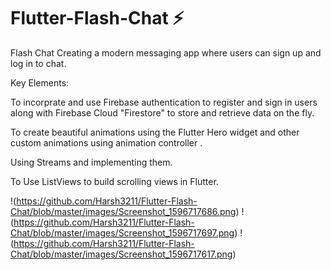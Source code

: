 # Flutter-Flash-Chat ⚡️


Flash Chat Creating a modern messaging app where users can sign up and log in to chat.

Key Elements: 

To incorprate and use Firebase authentication to register and sign in users along with Firebase Cloud "Firestore" to store and retrieve data on the fly. 

To create beautiful animations using the Flutter Hero widget and other custom animations using animation controller .  

Using Streams and implementing them. 

To Use ListViews to build scrolling views in Flutter.

!(https://github.com/Harsh3211/Flutter-Flash-Chat/blob/master/images/Screenshot_1596717686.png)
!(https://github.com/Harsh3211/Flutter-Flash-Chat/blob/master/images/Screenshot_1596717697.png)
!(https://github.com/Harsh3211/Flutter-Flash-Chat/blob/master/images/Screenshot_1596717617.png)
